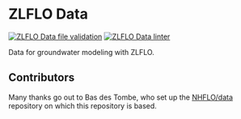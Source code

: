 # ZLFLO Data

[![ZLFLO Data file validation](https://github.com/ZLFLO/data/actions/workflows/data-validation.yml/badge.svg)](https://github.com/ZLFLO/data/actions/workflows/data-validation.yml)
[![ZLFLO Data linter](https://github.com/ZLFLO/data/actions/workflows/lint.yml/badge.svg)](https://github.com/ZLFLO/data/actions/workflows/lint.yml)

Data for groundwater modeling with ZLFLO.

## Contributors

Many thanks go out to Bas des Tombe, who set up the
[NHFLO/data](https://github.com/NHFLO/data) repository on which this repository
is based.
